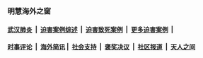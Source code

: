 
### 明慧海外之窗

####  [武汉肺炎](indexes/365.md?t=04171501) &nbsp;|&nbsp;  [迫害案例综述](indexes/328.md?t=04171501) &nbsp;|&nbsp; [迫害致死案例](indexes/277.md?t=04171501)  &nbsp;|&nbsp; [更多迫害案例](indexes/81.md?t=04171501)  &nbsp;|&nbsp; 
####  [时事评论](indexes/19.md?t=04171501) &nbsp;|&nbsp; [海外简讯](indexes/245.md?t=04171501)&nbsp;|&nbsp;  [社会支持](indexes/140.md?t=04171501) &nbsp;|&nbsp; [褒奖决议](indexes/282.md?t=04171501) &nbsp;|&nbsp; [社区报道](indexes/91.md?t=04171501)  &nbsp;|&nbsp; [天人之间](indexes/78.md?t=04171501) 


